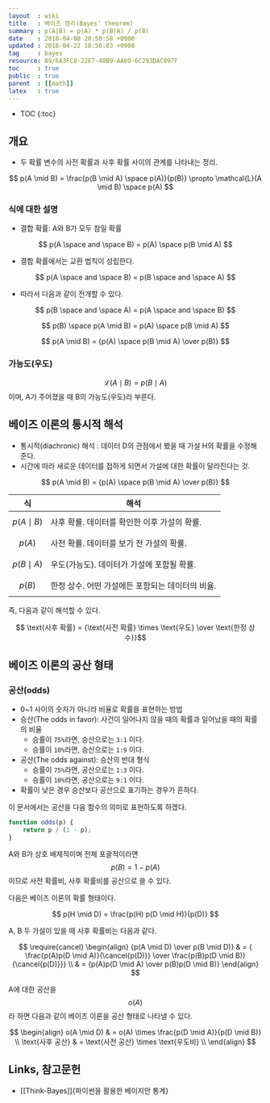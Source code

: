 ```yaml
---
layout  : wiki
title   : 베이즈 정리(Bayes' theorem)
summary : p(A|B) = p(A) * p(B|A) / p(B)
date    : 2018-04-08 20:50:58 +0900
updated : 2018-04-22 18:56:03 +0900
tag     : bayes
resource: 89/6A3FC8-22E7-40B9-AA69-6C293DAC097F
toc     : true
public  : true
parent  : [[math]]
latex   : true
---
```

* TOC
{:toc}

## 개요

* 두 확률 변수의 사전 확률과 사후 확률 사이의 관계를 나타내는 정리.

$$ p(A \mid B) = \frac{p(B \mid A) \space p(A)}{p(B)} \propto \mathcal{L}(A \mid B) \space p(A) $$

### 식에 대한 설명

* 결합 확률: A와 B가 모두 참일 확률

$$ p(A \space and \space B) = p(A) \space p(B \mid A) $$

* 결합 확률에서는 교환 법칙이 성립한다.

$$ p(A \space and \space B) = p(B \space and \space A) $$

* 따라서 다음과 같이 전개할 수 있다.

$$ p(B \space and \space A) = p(A \space and \space B) $$

$$ p(B) \space p(A \mid B) = p(A) \space p(B \mid A) $$

$$ p(A \mid B) = {p(A) \space p(B \mid A) \over p(B)} $$

### 가능도(우도)

$$ \mathcal{L}(A \mid B) = p(B \mid A) $$ 이며, A가 주어졌을 때 B의 가능도(우도)라 부른다.

## 베이즈 이론의 통시적 해석

* 통시적(diachronic) 해석 : 데이터 D의 관점에서 봤을 때 가설 H의 확률을 수정해준다.
* 시간에 따라 새로운 데이터를 접하게 되면서 가설에 대한 확률이 달라진다는 것.

$$ p(A \mid B) = {p(A) \space p(B \mid A) \over p(B)} $$

| 식              | 해석                                             |
|-----------------|--------------------------------------------------|
| $$p(A \mid B)$$ | 사후 확률. 데이터를 확인한 이후 가설의 확률.     |
| $$p(A)$$        | 사전 확률. 데이터를 보기 전 가설의 확률.         |
| $$p(B \mid A)$$ | 우도(가능도). 데이터가 가설에 포함될 확률.       |
| $$p(B)$$        | 한정 상수. 어떤 가설에든 포함되는 데이터의 비율. |

즉, 다음과 같이 해석할 수 있다.

$$ \text{사후 확률} = {\text{사전 확률} \times \text{우도} \over \text{한정 상수}}$$

## 베이즈 이론의 공산 형태

### 공산(odds)

* 0~1 사이의 숫자가 아니라 비율로 확률을 표현하는 방법
* 승산(The odds in favor): 사건이 일어나지 않을 때의 확률과 일어났을 때의 확률의 비율
    * 승률이 `75%`라면, 승산으로는 `3:1` 이다.
    * 승률이 `10%`라면, 승산으로는 `1:9` 이다.
* 공산(The odds against): 승산의 반대 형식
    * 승률이 `75%`라면, 공산으로는 `1:3` 이다.
    * 승률이 `10%`라면, 공산으로는 `9:1` 이다.
* 확률이 낮은 경우 승산보다 공산으로 표기하는 경우가 흔하다.

이 문서에서는 공산을 다음 함수의 의미로 표현하도록 하겠다.

```javascript
function odds(p) {
    return p / (1 - p);
}
```

A와 B가 상호 배제적이며 전체 포괄적이라면 $$p(B) = 1 - p(A)$$ 이므로 사전 확률비, 사후 확률비를 공산으로 쓸 수 있다.

다음은 베이즈 이론의 확률 형태이다.

$$ p(H \mid D) = \frac{p(H) p(D \mid H)}{p(D)} $$

A, B 두 가설이 있을 때 사후 확률비는 다음과 같다.

$$
\require{cancel}
\begin{align}
{p(A \mid D) \over p(B \mid D)}
    & = { \frac{p(A)p(D \mid A)}{\cancel{p(D)}} \over \frac{p(B)p(D \mid B)}{\cancel{p(D)}}} \\
    & = {p(A)p(D \mid A) \over p(B)p(D \mid B)}
\end{align}
$$

A에 대한 공산을 $$o(A)$$라 하면 다음과 같이 베이즈 이론을 공산 형태로 나타낼 수 있다.

$$
\begin{align}
o(A \mid D) & = o(A) \times \frac{p(D \mid A)}{p(D \mid B)} \\
\text{사후 공산} & = \text{사전 공산} \times \text{우도비} \\
\end{align}
$$




## Links, 참고문헌

* [[Think-Bayes]]{파이썬을 활용한 베이지안 통계}

